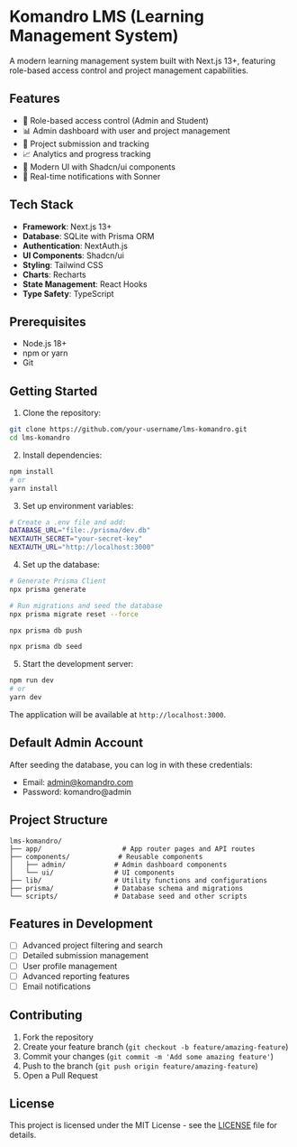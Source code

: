 # Komandro LMS (Learning Management System)

A modern learning management system built with Next.js 13+, featuring role-based access control and project management capabilities.

## Features

- 🔐 Role-based access control (Admin and Student)
- 📊 Admin dashboard with user and project management
- 📝 Project submission and tracking
- 📈 Analytics and progress tracking
- 🎨 Modern UI with Shadcn/ui components
- 🔄 Real-time notifications with Sonner

## Tech Stack

- **Framework**: Next.js 13+
- **Database**: SQLite with Prisma ORM
- **Authentication**: NextAuth.js
- **UI Components**: Shadcn/ui
- **Styling**: Tailwind CSS
- **Charts**: Recharts
- **State Management**: React Hooks
- **Type Safety**: TypeScript

## Prerequisites

- Node.js 18+ 
- npm or yarn
- Git

## Getting Started

1. Clone the repository:
```bash
git clone https://github.com/your-username/lms-komandro.git
cd lms-komandro
```

2. Install dependencies:
```bash
npm install
# or
yarn install
```

3. Set up environment variables:
```bash
# Create a .env file and add:
DATABASE_URL="file:./prisma/dev.db"
NEXTAUTH_SECRET="your-secret-key"
NEXTAUTH_URL="http://localhost:3000"
```

4. Set up the database:
```bash
# Generate Prisma Client
npx prisma generate

# Run migrations and seed the database
npx prisma migrate reset --force

npx prisma db push

npx prisma db seed
```

5. Start the development server:
```bash
npm run dev
# or
yarn dev
```

The application will be available at `http://localhost:3000`.

## Default Admin Account

After seeding the database, you can log in with these credentials:
- Email: admin@komandro.com
- Password: komandro@admin

## Project Structure

```
lms-komandro/
├── app/                    # App router pages and API routes
├── components/            # Reusable components
│   ├── admin/            # Admin dashboard components
│   └── ui/               # UI components
├── lib/                  # Utility functions and configurations
├── prisma/               # Database schema and migrations
└── scripts/              # Database seed and other scripts
```

## Features in Development

- [ ] Advanced project filtering and search
- [ ] Detailed submission management
- [ ] User profile management
- [ ] Advanced reporting features
- [ ] Email notifications

## Contributing

1. Fork the repository
2. Create your feature branch (`git checkout -b feature/amazing-feature`)
3. Commit your changes (`git commit -m 'Add some amazing feature'`)
4. Push to the branch (`git push origin feature/amazing-feature`)
5. Open a Pull Request

## License

This project is licensed under the MIT License - see the [LICENSE](LICENSE) file for details.
